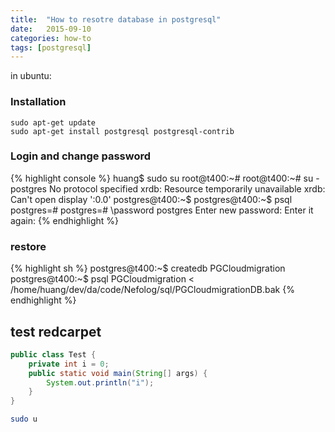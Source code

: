 ```yaml
---
title:  "How to resotre database in postgresql"
date:   2015-09-10
categories: how-to
tags: [postgresql]
---
```


in ubuntu:

### Installation

``` console
sudo apt-get update
sudo apt-get install postgresql postgresql-contrib
```

### Login and change password

{% highlight console %}
huang$ sudo su
root@t400:~# 
root@t400:~# su - postgres
No protocol specified
xrdb: Resource temporarily unavailable
xrdb: Can't open display ':0.0'
postgres@t400:~$ 
postgres@t400:~$ psql
postgres=#
postgres=# \password postgres
Enter new password: 
Enter it again: 
{% endhighlight %}


### restore
{% highlight sh %}
postgres@t400:~$ createdb PGCloudmigration
postgres@t400:~$ psql PGCloudmigration < /home/huang/dev/da/code/Nefolog/sql/PGCloudmigrationDB.bak
{% endhighlight %}

## test redcarpet

``` java
public class Test {
    private int i = 0;
    public static void main(String[] args) {
        System.out.println("i");
    }
}
```


``` bash
sudo u
```

